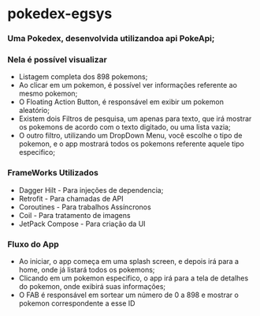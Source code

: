 # pokedex-egsys

### Uma Pokedex, desenvolvida utilizandoa api PokeApi;
### Nela é possível visualizar

+ Listagem completa dos 898 pokemons;
+ Ao clicar em um pokemon, é possível ver informações referente ao mesmo pokemon;
+ O Floating Action Button, é responsável em exibir um pokemon aleatório;
+ Existem dois Filtros de pesquisa, um apenas para texto, que irá mostrar os pokemons de acordo com o texto digitado, ou uma lista vazia;
+ O outro filtro, utilizando um DropDown Menu, você escolhe o tipo de pokemon, e o app mostrará todos os pokemons referente aquele tipo especifico;

### FrameWorks Utilizados

+ Dagger Hilt - Para injeções de dependencia;
+ Retrofit - Para chamadas de API
+ Coroutines - Para trabalhos Assíncronos
+ Coil - Para tratamento de imagens
+ JetPack Compose - Para criação da UI

### Fluxo do App

+ Ao iniciar, o app começa em uma splash screen, e depois irá para a home, onde já listará todos os pokemons;
+ Clicando em um pokemon especifico, o app irá para a tela de detalhes do pokemon, onde exibirá suas informações;
+ O FAB é responsável em sortear um número de 0 a 898 e mostrar o pokemon correspondente a esse ID
